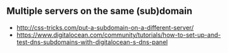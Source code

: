 ## Multiple servers on the same (sub)domain
- http://css-tricks.com/put-a-subdomain-on-a-different-server/
- https://www.digitalocean.com/community/tutorials/how-to-set-up-and-test-dns-subdomains-with-digitalocean-s-dns-panel